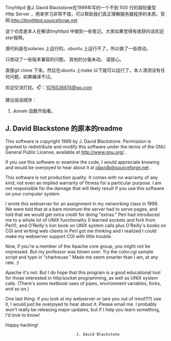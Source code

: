 Tinyhttpd 是J. David Blackstone在1999年写的一个不到 500 行的超轻量型 Http Server
，用来学习非常不错，可以帮助我们真正理解服务器程序的本质。官网:http://tinyhttpd.sourceforge.net

这个仓库是本人在解读tinyhttpd 中做到一些笔记。大家如果觉得有收获的话欢迎star我啊。

源代码是在solaries 上运行的。ubuntu 上运行不了。所以做了一些改动。

只改动了一些版本兼容的问题。 其他的分毫未动。 请放心。

直接git clone 下来。然后在ubuntu 上make 以下就可以运行了。本人清测没有任何问题。如果编译不过。

欢迎交流打扰。📫：1076536974@qq.com

建议阅读顺序： 
1. 从main 函数开始看。


J. David Blackstone 的原本的readme
-------------------------------------------------------------------------

  This software is copyright 1999 by J. David Blackstone.  Permission
is granted to redistribute and modify this software under the terms of
the GNU General Public License, available at http://www.gnu.org/ .

  If you use this software or examine the code, I would appreciate
knowing and would be overjoyed to hear about it at
jdavidb@sourceforge.net .

  This software is not production quality.  It comes with no warranty
of any kind, not even an implied warranty of fitness for a particular
purpose.  I am not responsible for the damage that will likely result
if you use this software on your computer system.

  I wrote this webserver for an assignment in my networking class in
1999.  We were told that at a bare minimum the server had to serve
pages, and told that we would get extra credit for doing "extras."
Perl had introduced me to a whole lot of UNIX functionality (I learned
sockets and fork from Perl!), and O'Reilly's lion book on UNIX system
calls plus O'Reilly's books on CGI and writing web clients in Perl got
me thinking and I realized I could make my webserver support CGI with
little trouble.

  Now, if you're a member of the Apache core group, you might not be
impressed.  But my professor was blown over.  Try the color.cgi sample
script and type in "chartreuse."  Made me seem smarter than I am, at
any rate. :)

  Apache it's not.  But I do hope that this program is a good
educational tool for those interested in http/socket programming, as
well as UNIX system calls.  (There's some textbook uses of pipes,
environment variables, forks, and so on.)

  One last thing: if you look at my webserver or (are you out of
mind?!?) use it, I would just be overjoyed to hear about it.  Please
email me.  I probably won't really be releasing major updates, but if
I help you learn something, I'd love to know!

  Happy hacking!

                                   J. David Blackstone
